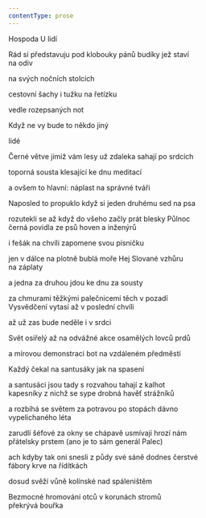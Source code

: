 ```yaml
---
contentType: prose
---
```


Hospoda U lidí

Rád si představuju pod klobouky pánů budíky jež staví  
na odiv

na svých nočních stolcích

cestovní šachy i tužku na řetízku

vedle rozepsaných not

Když ne vy bude to někdo jiný

lidé

Černé větve jimiž vám lesy už zdaleka sahají po srdcích

toporná sousta klesající ke dnu meditací

a ovšem to hlavní: náplast na správné tváři

Naposled to propuklo když si jeden druhému sed na psa

rozutekli se až když do všeho začly prát blesky Půlnoc  
černá povidla ze psů hoven a inženýrů

i fešák na chvíli zapomene svou písničku

jen v dálce na plotně bublá moře Hej Slované vzhůru  
na záplaty

a jedna za druhou jdou ke dnu za sousty

za chmurami těžkými palečnicemi těch v pozadí  
Vysvědčení vytasí až v poslední chvíli

až už zas bude neděle i v srdci

Svět osiřelý až na odvážné akce osamělých lovců prdů

a mírovou demonstraci bot na vzdáleném předměstí

Každý čekal na santusáky jak na spasení

a santusáci jsou tady s rozvahou tahají z kalhot  
kapesníky z nichž se sype drobná havěť strážníků

a rozbíhá se světem za potravou po stopách dávno  
vypelichaného léta

zarudlí šéfové za okny se chápavě usmívají hrozí nám  
přátelsky prstem (ano je to sám generál Palec)

ach kdyby tak oni snesli z půdy své sáně dodnes čerstvé  
fábory krve na řídítkách

dosud svěží vůně kolínské nad spáleništěm

Bezmocné hromování otců v korunách stromů  
překrývá bouřka
